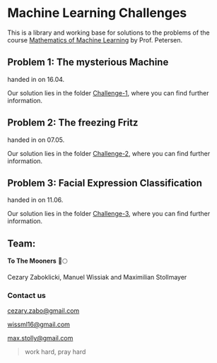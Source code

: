 # Machine Learning Challenges

This is a library and working base for solutions to the problems of the course [Mathematics of Machine Learning](https://ufind.univie.ac.at/de/course.html?lv=250042&semester=2021S) by Prof. Petersen.



## Problem 1: The mysterious Machine
handed in on 16.04.

Our solution lies in the folder [Challenge-1](/Challenge-1), where you can find further information.

## Problem 2: The freezing Fritz
handed in on 07.05.

Our solution lies in the folder [Challenge-2](/Challenge-2), where you can find further information.

## Problem 3: Facial Expression Classification
handed in on 11.06.

Our solution lies in the folder [Challenge-3](/Challenge-3), where you can find further information.

## Team:
**To The Mooners** 🚀🌕

Cezary Zaboklicki, Manuel Wissiak and Maximilian Stollmayer

### Contact us
cezary.zabo@gmail.com

wissml16@gmail.com

max.stolly@gmail.com


> work hard, pray hard
